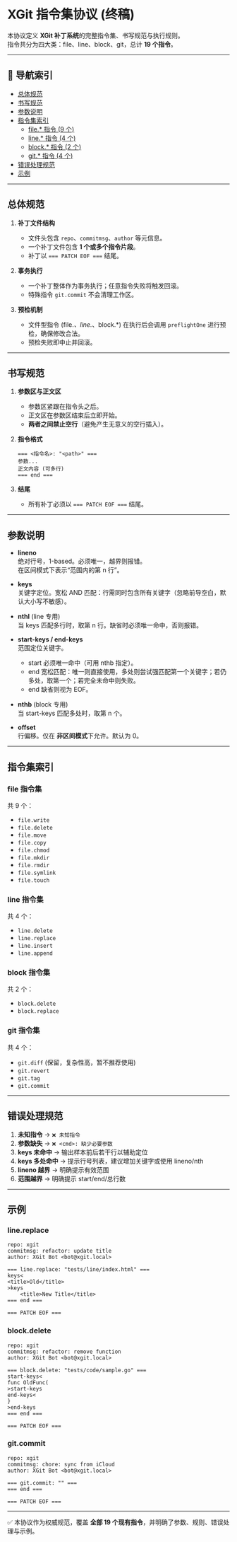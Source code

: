 # XGit 指令集协议 (终稿)

本协议定义 **XGit 补丁系统**的完整指令集、书写规范与执行规则。  
指令共分为四大类：file、line、block、git，总计 **19 个指令**。

---

## 📑 导航索引

- [总体规范](#总体规范)
- [书写规范](#书写规范)
- [参数说明](#参数说明)
- [指令集索引](#指令集索引)
  - [file.* 指令 (9 个)](#file-指令集)
  - [line.* 指令 (4 个)](#line-指令集)
  - [block.* 指令 (2 个)](#block-指令集)
  - [git.* 指令 (4 个)](#git-指令集)
- [错误处理规范](#错误处理规范)
- [示例](#示例)

---

## 总体规范

1. **补丁文件结构**
   - 文件头包含 `repo`、`commitmsg`、`author` 等元信息。
   - 一个补丁文件包含 **1 个或多个指令片段**。
   - 补丁以 `=== PATCH EOF ===` 结尾。

2. **事务执行**
   - 一个补丁整体作为事务执行；任意指令失败将触发回滚。  
   - 特殊指令 `git.commit` 不会清理工作区。

3. **预检机制**
   - 文件型指令 (file.*、line.*、block.*) 在执行后会调用 `preflightOne` 进行预检，确保修改合法。  
   - 预检失败即中止并回滚。

---

## 书写规范

1. **参数区与正文区**
   - 参数区紧跟在指令头之后。  
   - 正文区在参数区结束后立即开始。  
   - **两者之间禁止空行**（避免产生无意义的空行插入）。

2. **指令格式**
   ```
   === <指令名>: "<path>" ===
   参数...
   正文内容 (可多行)
   === end ===
   ```

3. **结尾**
   - 所有补丁必须以 `=== PATCH EOF ===` 结尾。

---

## 参数说明

- **lineno**  
  绝对行号，1-based。必须唯一，越界则报错。  
  在区间模式下表示“范围内的第 n 行”。

- **keys**  
  关键字定位。宽松 AND 匹配：行需同时包含所有关键字（忽略前导空白，默认大小写不敏感）。

- **nthl** (line 专用)  
  当 keys 匹配多行时，取第 n 行。缺省时必须唯一命中，否则报错。

- **start-keys / end-keys**  
  范围定位关键字。  
  - start 必须唯一命中（可用 nthb 指定）。  
  - end 宽松匹配：唯一则直接使用，多处则尝试强匹配第一个关键字；若仍多处，取第一个；若完全未命中则失败。  
  - end 缺省则视为 EOF。

- **nthb** (block 专用)  
  当 start-keys 匹配多处时，取第 n 个。

- **offset**  
  行偏移。仅在 **非区间模式**下允许。默认为 0。

---

## 指令集索引

### file 指令集

共 9 个：
- `file.write`
- `file.delete`
- `file.move`
- `file.copy`
- `file.chmod`
- `file.mkdir`
- `file.rmdir`
- `file.symlink`
- `file.touch`

### line 指令集

共 4 个：
- `line.delete`
- `line.replace`
- `line.insert`
- `line.append`

### block 指令集

共 2 个：
- `block.delete`
- `block.replace`

### git 指令集

共 4 个：
- `git.diff` (保留，复杂性高，暂不推荐使用)
- `git.revert`
- `git.tag`
- `git.commit`

---

## 错误处理规范

1. **未知指令** → `❌ 未知指令`
2. **参数缺失** → `❌ <cmd>: 缺少必要参数`
3. **keys 未命中** → 输出样本前后若干行以辅助定位
4. **keys 多处命中** → 提示行号列表，建议增加关键字或使用 lineno/nth
5. **lineno 越界** → 明确提示有效范围
6. **范围越界** → 明确提示 start/end/总行数

---

## 示例

### line.replace

```
repo: xgit
commitmsg: refactor: update title
author: XGit Bot <bot@xgit.local>

=== line.replace: "tests/line/index.html" ===
keys<
<title>Old</title>
>keys
    <title>New Title</title>
=== end ===

=== PATCH EOF ===
```

### block.delete

```
repo: xgit
commitmsg: refactor: remove function
author: XGit Bot <bot@xgit.local>

=== block.delete: "tests/code/sample.go" ===
start-keys<
func OldFunc(
>start-keys
end-keys<
}
>end-keys
=== end ===

=== PATCH EOF ===
```

### git.commit

```
repo: xgit
commitmsg: chore: sync from iCloud
author: XGit Bot <bot@xgit.local>

=== git.commit: "" ===
=== end ===

=== PATCH EOF ===
```

---

✅ 本协议作为权威规范，覆盖 **全部 19 个现有指令**，并明确了参数、规则、错误处理与示例。
